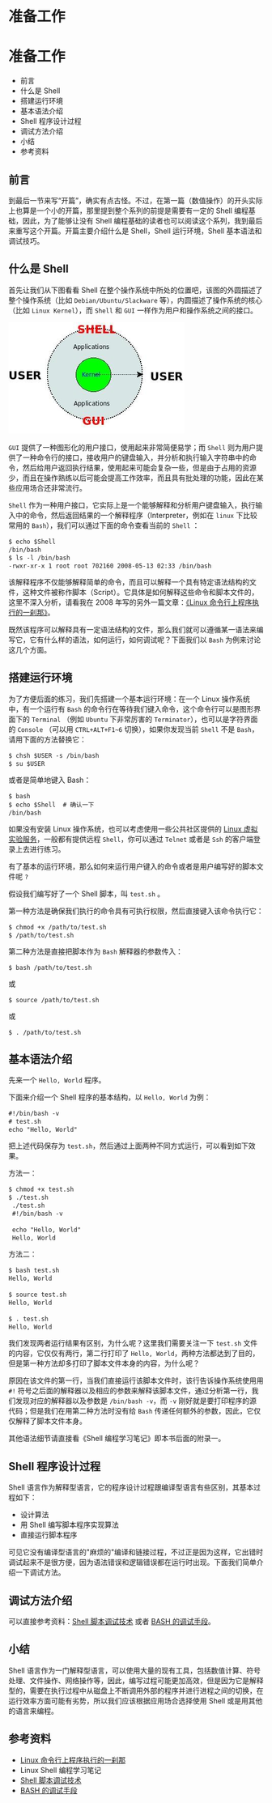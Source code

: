 # 准备工作

# 准备工作

*   前言
*   什么是 Shell
*   搭建运行环境
*   基本语法介绍
*   Shell 程序设计过程
*   调试方法介绍
*   小结
*   参考资料

## 前言

到最后一节来写“开篇”，确实有点古怪。不过，在第一篇（数值操作）的开头实际上也算是一个小的开篇，那里提到整个系列的前提是需要有一定的 Shell 编程基础，因此，为了能够让没有 Shell 编程基础的读者也可以阅读这个系列，我到最后来重写这个开篇。开篇主要介绍什么是 Shell，Shell 运行环境，Shell 基本语法和调试技巧。

## 什么是 Shell

首先让我们从下图看看 Shell 在整个操作系统中所处的位置吧，该图的外圆描述了整个操作系统（比如 `Debian/Ubuntu/Slackware` 等），内圆描述了操作系统的核心（比如 `Linux Kernel`），而 `Shell` 和 `GUI` 一样作为用户和操作系统之间的接口。

![Shell 和 GUI 用户接口](img/UI_Shell_and_GUI.jpg)

`GUI` 提供了一种图形化的用户接口，使用起来非常简便易学；而 `Shell` 则为用户提供了一种命令行的接口，接收用户的键盘输入，并分析和执行输入字符串中的命令，然后给用户返回执行结果，使用起来可能会复杂一些，但是由于占用的资源少，而且在操作熟练以后可能会提高工作效率，而且具有批处理的功能，因此在某些应用场合还非常流行。

`Shell` 作为一种用户接口，它实际上是一个能够解释和分析用户键盘输入，执行输入中的命令，然后返回结果的一个解释程序（Interpreter，例如在 `linux` 下比较常用的 `Bash`），我们可以通过下面的命令查看当前的 `Shell` ：

```
$ echo $Shell
/bin/bash
$ ls -l /bin/bash
-rwxr-xr-x 1 root root 702160 2008-05-13 02:33 /bin/bash 
```

该解释程序不仅能够解释简单的命令，而且可以解释一个具有特定语法结构的文件，这种文件被称作脚本（Script）。它具体是如何解释这些命令和脚本文件的，这里不深入分析，请看我在 2008 年写的另外一篇文章：[《Linux 命令行上程序执行的一刹那》](http://tinylab.gitbooks.io/cbook/content/zh/chapters/02-chapter3.html)。

既然该程序可以解释具有一定语法结构的文件，那么我们就可以遵循某一语法来编写它，它有什么样的语法，如何运行，如何调试呢？下面我们以 `Bash` 为例来讨论这几个方面。

## 搭建运行环境

为了方便后面的练习，我们先搭建一个基本运行环境：在一个 Linux 操作系统中，有一个运行有 `Bash` 的命令行在等待我们键入命令，这个命令行可以是图形界面下的 `Terminal` （例如 `Ubuntu` 下非常厉害的 `Terminator`），也可以是字符界面的 `Console` （可以用 `CTRL+ALT+F1~6` 切换），如果你发现当前 `Shell` 不是 `Bash`，请用下面的方法替换它：

```
$ chsh $USER -s /bin/bash
$ su $USER 
```

或者是简单地键入 Bash：

```
$ bash
$ echo $Shell  # 确认一下
/bin/bash 
```

如果没有安装 Linux 操作系统，也可以考虑使用一些公共社区提供的 [Linux 虚拟实验服务](http://www.tinylab.org/free-online-linux-labs/)，一般都有提供远程 `Shell`，你可以通过 `Telnet` 或者是 `Ssh` 的客户端登录上去进行练习。

有了基本的运行环境，那么如何来运行用户键入的命令或者是用户编写好的脚本文件呢 `?`

假设我们编写好了一个 Shell 脚本，叫 `test.sh` 。

第一种方法是确保我们执行的命令具有可执行权限，然后直接键入该命令执行它：

```
$ chmod +x /path/to/test.sh
$ /path/to/test.sh 
```

第二种方法是直接把脚本作为 `Bash` 解释器的参数传入：

```
$ bash /path/to/test.sh 
```

或

```
$ source /path/to/test.sh 
```

或

```
$ . /path/to/test.sh 
```

## 基本语法介绍

先来一个 `Hello, World` 程序。

下面来介绍一个 Shell 程序的基本结构，以 `Hello, World` 为例：

```
#!/bin/bash -v
# test.sh
echo "Hello, World" 
```

把上述代码保存为 `test.sh`，然后通过上面两种不同方式运行，可以看到如下效果。

方法一：

```
$ chmod +x test.sh
$ ./test.sh
 ./test.sh
 #!/bin/bash -v

 echo "Hello, World"
 Hello, World 
```

方法二：

```
$ bash test.sh
Hello, World

$ source test.sh
Hello, World

$ . test.sh
Hello, World 
```

我们发现两者运行结果有区别，为什么呢？这里我们需要关注一下 `test.sh` 文件的内容，它仅仅有两行，第二行打印了 `Hello, World`，两种方法都达到了目的，但是第一种方法却多打印了脚本文件本身的内容，为什么呢？

原因在该文件的第一行，当我们直接运行该脚本文件时，该行告诉操作系统使用用`#!` 符号之后面的解释器以及相应的参数来解释该脚本文件，通过分析第一行，我们发现对应的解释器以及参数是 `/bin/bash -v`，而 `-v` 刚好就是要打印程序的源代码；但是我们在用第二种方法时没有给 `Bash` 传递任何额外的参数，因此，它仅仅解释了脚本文件本身。

其他语法细节请直接看《Shell 编程学习笔记》即本书后面的附录一。

## Shell 程序设计过程

Shell 语言作为解释型语言，它的程序设计过程跟编译型语言有些区别，其基本过程如下：

*   设计算法
*   用 Shell 编写脚本程序实现算法
*   直接运行脚本程序

可见它没有编译型语言的"麻烦的"编译和链接过程，不过正是因为这样，它出错时调试起来不是很方便，因为语法错误和逻辑错误都在运行时出现。下面我们简单介绍一下调试方法。

## 调试方法介绍

可以直接参考资料：[Shell 脚本调试技术](http://www.ibm.com/developerworks/cn/linux/l-cn-shell-debug/index.html) 或者 [BASH 的调试手段](http://www.tinylab.org/bash-debugging-tools/)。

## 小结

Shell 语言作为一门解释型语言，可以使用大量的现有工具，包括数值计算、符号处理、文件操作、网络操作等，因此，编写过程可能更加高效，但是因为它是解释型的，需要在执行过程中从磁盘上不断调用外部的程序并进行进程之间的切换，在运行效率方面可能有劣势，所以我们应该根据应用场合选择使用 Shell 或是用其他的语言来编程。

## 参考资料

*   [Linux 命令行上程序执行的一刹那](http://tinylab.gitbooks.io/cbook/content/zh/chapters/02-chapter3.html)
*   Linux Shell 编程学习笔记
*   [Shell 脚本调试技术](http://www.ibm.com/developerworks/cn/linux/l-cn-shell-debug/index.html)
*   [BASH 的调试手段](http://www.tinylab.org/bash-debugging-tools/)